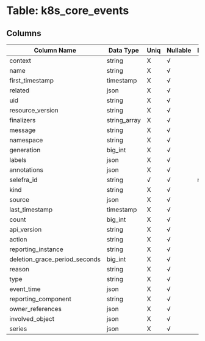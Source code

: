 # Table: k8s_core_events

## Columns 

|  Column Name   |  Data Type  | Uniq | Nullable | Description | 
|  ----  | ----  | ----  | ----  | ---- | 
| context | string | X | √ |  | 
| name | string | X | √ |  | 
| first_timestamp | timestamp | X | √ |  | 
| related | json | X | √ |  | 
| uid | string | X | √ |  | 
| resource_version | string | X | √ |  | 
| finalizers | string_array | X | √ |  | 
| message | string | X | √ |  | 
| namespace | string | X | √ |  | 
| generation | big_int | X | √ |  | 
| labels | json | X | √ |  | 
| annotations | json | X | √ |  | 
| selefra_id | string | √ | √ | random id | 
| kind | string | X | √ |  | 
| source | json | X | √ |  | 
| last_timestamp | timestamp | X | √ |  | 
| count | big_int | X | √ |  | 
| api_version | string | X | √ |  | 
| action | string | X | √ |  | 
| reporting_instance | string | X | √ |  | 
| deletion_grace_period_seconds | big_int | X | √ |  | 
| reason | string | X | √ |  | 
| type | string | X | √ |  | 
| event_time | json | X | √ |  | 
| reporting_component | string | X | √ |  | 
| owner_references | json | X | √ |  | 
| involved_object | json | X | √ |  | 
| series | json | X | √ |  | 


